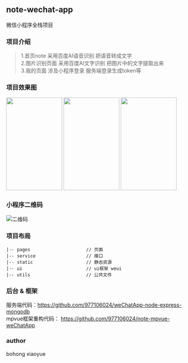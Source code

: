 ## note-wechat-app
微信小程序全栈项目

### 项目介绍
> 1.首页note 采用百度AI语音识别 把语音转成文字  
> 2.图片识别页面 采用百度AI文字识别 把图片中的文字提取出来  
> 3.我的页面 涉及小程序登录 服务端登录生成token等   

### 项目效果图
<img src="https://img.xuewuzhijing.top/weChatApp/1.png" height="250px" width="150px">  <img src="https://img.xuewuzhijing.top/weChatApp/2.png" height="250px" width="150px">
<img src="https://img.xuewuzhijing.top/weChatApp/3.png" height="250px" width="150px">

### 小程序二维码
![二维码](https://img.xuewuzhijing.top/weChatApp/qr.jpg)

### 项目布局
```
|-- pages                     // 页面
|-- service                   // 接口
|-- static                    // 静态资源
|-- ui                        // ui框架 weui
|-- utils                     // 公共文件
```

### 后台 & 框架
服务端代码：https://github.com/977106024/weChatApp-node-express-mongodb  
mpvue框架重构代码：
https://github.com/977106024/note-mpvue-weChatApp  

### author  
bohong xiaoyue
